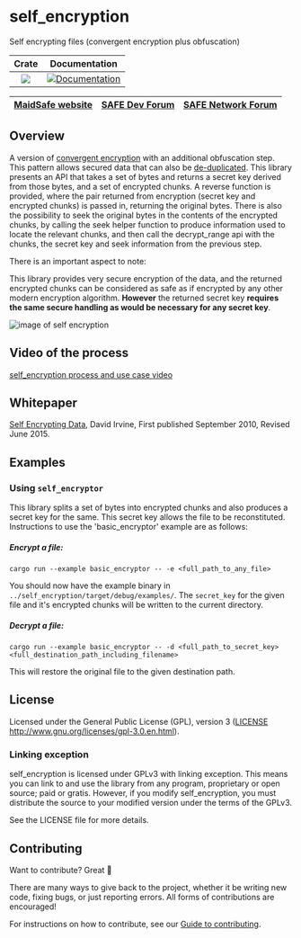 # self_encryption

Self encrypting files (convergent encryption plus obfuscation)

|Crate|Documentation|
|:---:|:-----------:|
|[![](https://img.shields.io/crates/v/self_encryption.svg)](https://crates.io/crates/self_encryption)|[![Documentation](https://docs.rs/self_encryption/badge.svg)](https://docs.rs/self_encryption)|

| [MaidSafe website](https://maidsafe.net) | [SAFE Dev Forum](https://forum.safedev.org) | [SAFE Network Forum](https://safenetforum.org) |
|:----------------------------------------:|:-------------------------------------------:|:----------------------------------------------:|

## Overview

A version of [convergent encryption](http://en.wikipedia.org/wiki/Convergent_encryption) with an additional obfuscation step. This pattern allows secured data that can also be [de-duplicated](http://en.wikipedia.org/wiki/Data_deduplication). This library presents an API that takes a set of bytes and returns a secret key derived from those bytes, and a set of encrypted chunks. 
A reverse function is provided, where the pair returned from encryption (secret key and encrypted chunks) is passed in, returning the original bytes.
There is also the possibility to seek the original bytes in the contents of the encrypted chunks, by calling the seek helper function to produce information used to locate the relevant chunks, and then call the decrypt_range api with the chunks, the secret key and seek information from the previous step.

There is an important aspect to note:

This library provides very secure encryption of the data, and the returned encrypted chunks can be considered as safe as if encrypted by any other modern encryption algorithm.
**However** the returned secret key **requires the same secure handling as would be necessary for any secret key**.

![image of self encryption](https://github.com/maidsafe/self_encryption/blob/master/img/self_encryption.png?raw=true)

## Video of the process
[self_encryption process and use case video](https://www.youtube.com/watch?v=Jnvwv4z17b4)

## Whitepaper

[Self Encrypting Data](https://docs.maidsafe.net/Whitepapers/pdf/SelfEncryptingData.pdf), David Irvine, First published September 2010, Revised June 2015.

## Examples

### Using `self_encryptor`

This library splits a set of bytes into encrypted chunks and also produces a secret key for the same. This secret key allows the file to be reconstituted. Instructions to use the 'basic_encryptor' example are as follows:

##### Encrypt a file:

    cargo run --example basic_encryptor -- -e <full_path_to_any_file>

You should now have the example binary in `../self_encryption/target/debug/examples/`. The `secret_key` for the given file and it's encrypted chunks will be written to the current directory.

##### Decrypt a file:

    cargo run --example basic_encryptor -- -d <full_path_to_secret_key> <full_destination_path_including_filename>

This will restore the original file to the given destination path.

## License

Licensed under the General Public License (GPL), version 3 ([LICENSE](LICENSE) http://www.gnu.org/licenses/gpl-3.0.en.html).

### Linking exception

self_encryption is licensed under GPLv3 with linking exception. This means you can link to and use the library from any program, proprietary or open source; paid or gratis. However, if you modify self_encryption, you must distribute the source to your modified version under the terms of the GPLv3.

See the LICENSE file for more details.

## Contributing

Want to contribute? Great :tada:

There are many ways to give back to the project, whether it be writing new code, fixing bugs, or just reporting errors. All forms of contributions are encouraged!

For instructions on how to contribute, see our [Guide to contributing](https://github.com/maidsafe/QA/blob/master/CONTRIBUTING.md).
